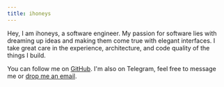 ```yaml
---
title: ihoneys
---
```


Hey, I am ihoneys, a software engineer. My passion for software lies with dreaming up ideas and making them come true with elegant interfaces. I take great care in the experience, architecture, and code quality of the things I build.

You can follow me on [GitHub](https://github.com/ihoneys). I'm also on Telegram, feel free to message me or [drop me an email](mailto:thefrontliu@163.com).
